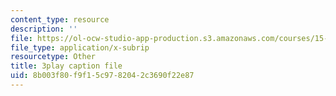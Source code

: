 ```yaml
---
content_type: resource
description: ''
file: https://ol-ocw-studio-app-production.s3.amazonaws.com/courses/15-071-the-analytics-edge-spring-2017/8b003f80f9f15c9782042c3690f22e87_9i1sOSIccgw.vtt
file_type: application/x-subrip
resourcetype: Other
title: 3play caption file
uid: 8b003f80-f9f1-5c97-8204-2c3690f22e87
---
```

